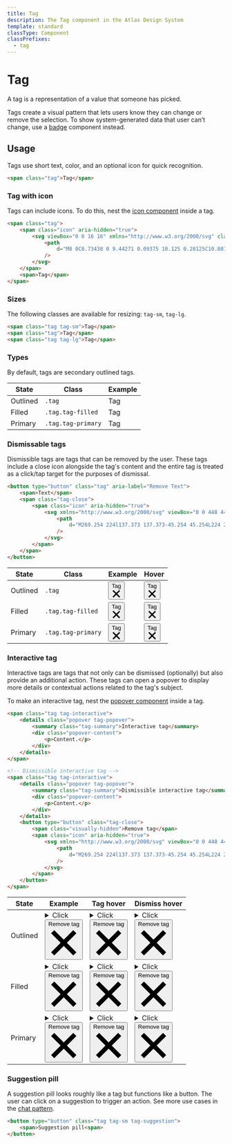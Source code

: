 ```yaml
---
title: Tag
description: The Tag component in the Atlas Design System
template: standard
classType: Component
classPrefixes:
  - tag
---
```


# Tag

A tag is a representation of a value that someone has picked.

Tags create a visual pattern that lets users know they can change or remove the selection. To show system-generated data that user can’t change, use a [badge](./badge.md) component instead.

## Usage

Tags use short text, color, and an optional icon for quick recognition.

```html
<span class="tag">Tag</span>
```

### Tag with icon

Tags can include icons. To do this, nest the [icon component](./icon.md) inside a tag.

```html
<span class="tag">
	<span class="icon" aria-hidden="true">
		<svg viewBox="0 0 16 16" xmlns="http://www.w3.org/2000/svg" class="fill-current-color">
			<path
				d="M8 0C8.73438 0 9.44271 0.09375 10.125 0.28125C10.8073 0.46875 11.4427 0.739583 12.0312 1.09375C12.6198 1.44792 13.1589 1.86458 13.6484 2.34375C14.138 2.82292 14.5573 3.36198 14.9062 3.96094C15.2552 4.5599 15.5234 5.19792 15.7109 5.875C15.8984 6.55208 15.9948 7.26042 16 8C16 8.73438 15.9062 9.44271 15.7188 10.125C15.5312 10.8073 15.2604 11.4427 14.9062 12.0312C14.5521 12.6198 14.1354 13.1589 13.6562 13.6484C13.1771 14.138 12.638 14.5573 12.0391 14.9062C11.4401 15.2552 10.8021 15.5234 10.125 15.7109C9.44792 15.8984 8.73958 15.9948 8 16C7.26562 16 6.55729 15.9062 5.875 15.7188C5.19271 15.5312 4.55729 15.2604 3.96875 14.9062C3.38021 14.5521 2.84115 14.1354 2.35156 13.6562C1.86198 13.1771 1.44271 12.638 1.09375 12.0391C0.744792 11.4401 0.476562 10.8021 0.289062 10.125C0.101562 9.44792 0.00520833 8.73958 0 8C0 7.26562 0.09375 6.55729 0.28125 5.875C0.46875 5.19271 0.739583 4.55729 1.09375 3.96875C1.44792 3.38021 1.86458 2.84115 2.34375 2.35156C2.82292 1.86198 3.36198 1.44271 3.96094 1.09375C4.5599 0.744792 5.19792 0.476562 5.875 0.289062C6.55208 0.101562 7.26042 0.00520833 8 0ZM9 12V10H7V12H9ZM9 9V4H7V9H9Z"
			/>
		</svg>
	</span>
	<span>Tag</span>
</span>
```

### Sizes

The following classes are available for resizing: `tag-sm`, `tag-lg`.

```html
<span class="tag tag-sm">Tag</span>
<span class="tag">Tag</span>
<span class="tag tag-lg">Tag</span>
```

### Types

By default, tags are secondary outlined tags.

| State    | Class              | Example                                  |
| -------- | ------------------ | ---------------------------------------- |
| Outlined | `.tag`             | <span class="tag">Tag</span>             |
| Filled   | `.tag.tag-filled`  | <span class="tag tag-filled">Tag</span>  |
| Primary  | `.tag.tag-primary` | <span class="tag tag-primary">Tag</span> |

### Dismissable tags

Dismissible tags are tags that can be removed by the user. These tags include a close icon alongside the tag's content and the entire tag is treated as a click/tap target for the purposes of dismissal.

```html
<button type="button" class="tag" aria-label="Remove Text">
	<span>Text</span>
	<span class="tag-close">
		<span class="icon" aria-hidden="true">
			<svg xmlns="http://www.w3.org/2000/svg" viewBox="0 0 448 448" class="fill-current-color">
				<path
					d="M269.254 224l137.373 137.373-45.254 45.254L224 269.254 86.627 406.627l-45.255-45.254L178.746 224 41.373 86.627l45.255-45.255L224 178.746 361.373 41.373l45.254 45.255L269.254 224z"
				/>
			</svg>
		</span>
	</span>
</button>
```

| State    | Class              | Example                                                                                                                                                                                                                                                                                                                                                                                                                                          | Hover                                                                                                                                                                                                                                                                                                                                                                                                                                                       |
| -------- | ------------------ | ------------------------------------------------------------------------------------------------------------------------------------------------------------------------------------------------------------------------------------------------------------------------------------------------------------------------------------------------------------------------------------------------------------------------------------------------ | ----------------------------------------------------------------------------------------------------------------------------------------------------------------------------------------------------------------------------------------------------------------------------------------------------------------------------------------------------------------------------------------------------------------------------------------------------------- |
| Outlined | `.tag`             | <button type="button" class="tag"><span>Tag</span><span class="tag-close"><span class="icon" aria-hidden="true"><svg xmlns="http://www.w3.org/2000/svg" viewBox="0 0 448 448" class="fill-current-color"><path d="M269.254 224l137.373 137.373-45.254 45.254L224 269.254 86.627 406.627l-45.255-45.254L178.746 224 41.373 86.627l45.255-45.255L224 178.746 361.373 41.373l45.254 45.255L269.254 224z"/></svg></span></span></button>             | <button type="button" class="tag is-hovered"><span>Tag</span><span class="tag-close"><span class="icon" aria-hidden="true"><svg xmlns="http://www.w3.org/2000/svg" viewBox="0 0 448 448" class="fill-current-color"><path d="M269.254 224l137.373 137.373-45.254 45.254L224 269.254 86.627 406.627l-45.255-45.254L178.746 224 41.373 86.627l45.255-45.255L224 178.746 361.373 41.373l45.254 45.255L269.254 224z"/></svg></span></span></button>             |
| Filled   | `.tag.tag-filled`  | <button type="button" class="tag tag-filled"><span>Tag</span><span class="tag-close"><span class="icon" aria-hidden="true"><svg xmlns="http://www.w3.org/2000/svg" viewBox="0 0 448 448" class="fill-current-color"><path d="M269.254 224l137.373 137.373-45.254 45.254L224 269.254 86.627 406.627l-45.255-45.254L178.746 224 41.373 86.627l45.255-45.255L224 178.746 361.373 41.373l45.254 45.255L269.254 224z"/></svg></span></span></button>  | <button type="button" class="tag tag-filled is-hovered"><span>Tag</span><span class="tag-close"><span class="icon" aria-hidden="true"><svg xmlns="http://www.w3.org/2000/svg" viewBox="0 0 448 448" class="fill-current-color"><path d="M269.254 224l137.373 137.373-45.254 45.254L224 269.254 86.627 406.627l-45.255-45.254L178.746 224 41.373 86.627l45.255-45.255L224 178.746 361.373 41.373l45.254 45.255L269.254 224z"/></svg></span></span></button>  |
| Primary  | `.tag.tag-primary` | <button type="button" class="tag tag-primary"><span>Tag</span><span class="tag-close"><span class="icon" aria-hidden="true"><svg xmlns="http://www.w3.org/2000/svg" viewBox="0 0 448 448" class="fill-current-color"><path d="M269.254 224l137.373 137.373-45.254 45.254L224 269.254 86.627 406.627l-45.255-45.254L178.746 224 41.373 86.627l45.255-45.255L224 178.746 361.373 41.373l45.254 45.255L269.254 224z"/></svg></span></span></button> | <button type="button" class="tag tag-primary is-hovered"><span>Tag</span><span class="tag-close"><span class="icon" aria-hidden="true"><svg xmlns="http://www.w3.org/2000/svg" viewBox="0 0 448 448" class="fill-current-color"><path d="M269.254 224l137.373 137.373-45.254 45.254L224 269.254 86.627 406.627l-45.255-45.254L178.746 224 41.373 86.627l45.255-45.255L224 178.746 361.373 41.373l45.254 45.255L269.254 224z"/></svg></span></span></button> |

### Interactive tag

Interactive tags are tags that not only can be dismissed (optionally) but also provide an additional action. These tags can open a popover to display more details or contextual actions related to the tag's subject.

To make an interactive tag, nest the [popover component](./popover.md) inside a tag.

```html
<span class="tag tag-interactive">
	<details class="popover tag-popover">
		<summary class="tag-summary">Interactive tag</summary>
		<div class="popover-content">
			<p>Content.</p>
		</div>
	</details>
</span>

<!-- Dismissible interactive tag -->
<span class="tag tag-interactive">
	<details class="popover tag-popover">
		<summary class="tag-summary">Dismissible interactive tag</summary>
		<div class="popover-content">
			<p>Content.</p>
		</div>
	</details>
	<button type="button" class="tag-close">
		<span class="visually-hidden">Remove tag</span>
		<span class="icon" aria-hidden="true">
			<svg xmlns="http://www.w3.org/2000/svg" viewBox="0 0 448 448" class="fill-current-color">
				<path
					d="M269.254 224l137.373 137.373-45.254 45.254L224 269.254 86.627 406.627l-45.255-45.254L178.746 224 41.373 86.627l45.255-45.255L224 178.746 361.373 41.373l45.254 45.255L269.254 224z"
				/>
			</svg>
		</span>
	</button>
</span>
```

<table class="table margin-top-md margin-bottom-xl">
	<thead>
		<tr>
			<th>State</th>
			<th>Example</th>
			<th>Tag hover</th>
			<th>Dismiss hover</th>
		</tr>
	</thead>
	<tbody>
		<tr>
			<td>Outlined</td>
			<td>
				<span class="tag tag-interactive"><details class="popover tag-popover"><summary class="tag-summary">Click</summary><div class="popover-content"><p class="margin-top-none">Content.</p></div></details><button type="button" class="tag-close"><span class="visually-hidden">Remove tag</span><span class="icon" aria-hidden="true"><svg xmlns="http://www.w3.org/2000/svg" viewBox="0 0 448 448" class="fill-current-color"><path d="M269.254 224l137.373 137.373-45.254 45.254L224 269.254 86.627 406.627l-45.255-45.254L178.746 224 41.373 86.627l45.255-45.255L224 178.746 361.373 41.373l45.254 45.255L269.254 224z"></path></svg></span></button></span>
			</td>
			<td>
				<span class="tag tag-interactive"><details class="popover tag-popover"><summary class="tag-summary is-hovered">Click</summary><div class="popover-content"><p class="margin-top-none">Content.</p></div></details><button type="button" class="tag-close"><span class="visually-hidden">Remove tag</span><span class="icon" aria-hidden="true"><svg xmlns="http://www.w3.org/2000/svg" viewBox="0 0 448 448" class="fill-current-color"><path d="M269.254 224l137.373 137.373-45.254 45.254L224 269.254 86.627 406.627l-45.255-45.254L178.746 224 41.373 86.627l45.255-45.255L224 178.746 361.373 41.373l45.254 45.255L269.254 224z"></path></svg></span></button></span>
			</td>
			<td>
				<span class="tag tag-interactive"><details class="popover popover-right tag-popover"><summary class="tag-summary">Click</summary><div class="popover-content"><p class="margin-top-none">Content.</p></div></details><button type="button" class="tag-close is-hovered"><span class="visually-hidden">Remove tag</span><span class="icon" aria-hidden="true"><svg xmlns="http://www.w3.org/2000/svg" viewBox="0 0 448 448" class="fill-current-color"><path d="M269.254 224l137.373 137.373-45.254 45.254L224 269.254 86.627 406.627l-45.255-45.254L178.746 224 41.373 86.627l45.255-45.255L224 178.746 361.373 41.373l45.254 45.255L269.254 224z"></path></svg></span></button></span>
			</td>
		</tr>
		<tr>
			<td>Filled</td>
			<td>
				<span class="tag tag-filled tag-interactive"><details class="popover tag-popover"><summary class="tag-summary">Click</summary><div class="popover-content"><p class="margin-top-none">Content.</p></div></details><button type="button" class="tag-close"><span class="visually-hidden">Remove tag</span><span class="icon" aria-hidden="true"><svg xmlns="http://www.w3.org/2000/svg" viewBox="0 0 448 448" class="fill-current-color"><path d="M269.254 224l137.373 137.373-45.254 45.254L224 269.254 86.627 406.627l-45.255-45.254L178.746 224 41.373 86.627l45.255-45.255L224 178.746 361.373 41.373l45.254 45.255L269.254 224z"></path></svg></span></button></span>
			</td>
			<td>
				<span class="tag tag-filled tag-interactive"><details class="popover tag-popover"><summary class="tag-summary is-hovered">Click</summary><div class="popover-content"><p class="margin-top-none">Content.</p></div></details><button type="button" class="tag-close"><span class="visually-hidden">Remove tag</span><span class="icon" aria-hidden="true"><svg xmlns="http://www.w3.org/2000/svg" viewBox="0 0 448 448" class="fill-current-color"><path d="M269.254 224l137.373 137.373-45.254 45.254L224 269.254 86.627 406.627l-45.255-45.254L178.746 224 41.373 86.627l45.255-45.255L224 178.746 361.373 41.373l45.254 45.255L269.254 224z"></path></svg></span></button></span>
			</td>
			<td>
				<span class="tag tag-filled tag-interactive"><details class="popover popover-right tag-popover"><summary class="tag-summary">Click</summary><div class="popover-content"><p class="margin-top-none">Content.</p></div></details><button type="button" class="tag-close is-hovered"><span class="visually-hidden">Remove tag</span><span class="icon" aria-hidden="true"><svg xmlns="http://www.w3.org/2000/svg" viewBox="0 0 448 448" class="fill-current-color"><path d="M269.254 224l137.373 137.373-45.254 45.254L224 269.254 86.627 406.627l-45.255-45.254L178.746 224 41.373 86.627l45.255-45.255L224 178.746 361.373 41.373l45.254 45.255L269.254 224z"></path></svg></span></button></span>
			</td>
		</tr>
		<tr>
			<td>Primary</td>
			<td>
				<span class="tag tag-primary tag-interactive"><details class="popover tag-popover"><summary class="tag-summary">Click</summary><div class="popover-content"><p class="margin-top-none">Content.</p></div></details><button type="button" class="tag-close"><span class="visually-hidden">Remove tag</span><span class="icon" aria-hidden="true"><svg xmlns="http://www.w3.org/2000/svg" viewBox="0 0 448 448" class="fill-current-color"><path d="M269.254 224l137.373 137.373-45.254 45.254L224 269.254 86.627 406.627l-45.255-45.254L178.746 224 41.373 86.627l45.255-45.255L224 178.746 361.373 41.373l45.254 45.255L269.254 224z"></path></svg></span></button></span>
			</td>
			<td>
				<span class="tag tag-primary tag-interactive"><details class="popover tag-popover"><summary class="tag-summary is-hovered">Click</summary><div class="popover-content"><p class="margin-top-none">Content.</p></div></details><button type="button" class="tag-close"><span class="visually-hidden">Remove tag</span><span class="icon" aria-hidden="true"><svg xmlns="http://www.w3.org/2000/svg" viewBox="0 0 448 448" class="fill-current-color"><path d="M269.254 224l137.373 137.373-45.254 45.254L224 269.254 86.627 406.627l-45.255-45.254L178.746 224 41.373 86.627l45.255-45.255L224 178.746 361.373 41.373l45.254 45.255L269.254 224z"></path></svg></span></button></span>
			</td>
			<td>
				<span class="tag tag-primary tag-interactive"><details class="popover popover-right tag-popover"><summary class="tag-summary">Click</summary><div class="popover-content"><p class="margin-top-none">Content.</p></div></details><button type="button" class="tag-close is-hovered"><span class="visually-hidden">Remove tag</span><span class="icon" aria-hidden="true"><svg xmlns="http://www.w3.org/2000/svg" viewBox="0 0 448 448" class="fill-current-color"><path d="M269.254 224l137.373 137.373-45.254 45.254L224 269.254 86.627 406.627l-45.255-45.254L178.746 224 41.373 86.627l45.255-45.255L224 178.746 361.373 41.373l45.254 45.255L269.254 224z"></path></svg></span></button></span>
			</td>
		</tr>
	</tbody>
</table>

### Suggestion pill

A suggestion pill looks roughly like a tag but functions like a button. The user can click on a suggestion to trigger an action. See more use cases in the [chat pattern](./../patterns/chat.md).

```html
<button type="button" class="tag tag-sm tag-suggestion">
	<span>Suggestion pill<span>
</button>
```
